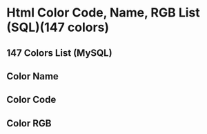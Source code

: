 # Html Color Code, Name, RGB List (SQL)(147 colors)

## 147 Colors List (MySQL)
## Color Name
## Color Code
## Color RGB
